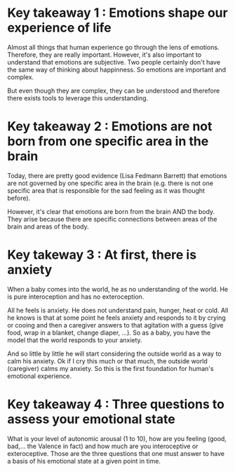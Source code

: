 # Key takeaway 1 : Emotions shape our experience of life
Almost all things that human experience go through the lens of emotions. Therefore, they are really important. However, it's also important to understand that emotions are subjective. Two people certainly don't have the same way of thinking about happinness. So emotions are important and complex. 

But even though they are complex, they can be understood and therefore there exists tools to leverage this understanding. 

# Key takeaway 2 : Emotions are not born from one specific area in the brain
Today, there are pretty good evidence (Lisa Fedmann Barrett) that emotions are not governed by one specific area in the brain (e.g. there is not one specific area that is responsible for the sad feeling as it was thought before). 

However, it's clear that emotions are born from the brain AND the body. They arise because there are specific connections between areas of the brain and areas of the body. 

# Key takeway 3 : At first, there is anxiety
When a baby comes into the world, he as no understanding of the world. He is pure interoception and has no exteroception. 

All he feels is anxiety. He does not understand pain, hunger, heat or cold. All he knows is that at some point he feels anxiety and responds to it by crying or cooing and then a caregiver answers to that agitation with a guess (give food, wrap in a blanket, change diaper, ...). So as a baby, you have the model that the world responds to your anxiety. 

And so little by little he will start considering the outside world as a way to calm his anxiety. Ok if I cry this much or that much, the outside world (caregiver) calms my anxiety. So this is the first foundation for human's emotional experience. 

# Key takeaway 4 : Three questions to assess your emotional state
What is your level of autonomic arousal (1 to 10), how are you feeling (good, bad,... the Valence in fact) and how much are you interoceptive or exteroceptive. Those are the three questions that one must answer to have a basis of his emotional state at a given point in time. 









